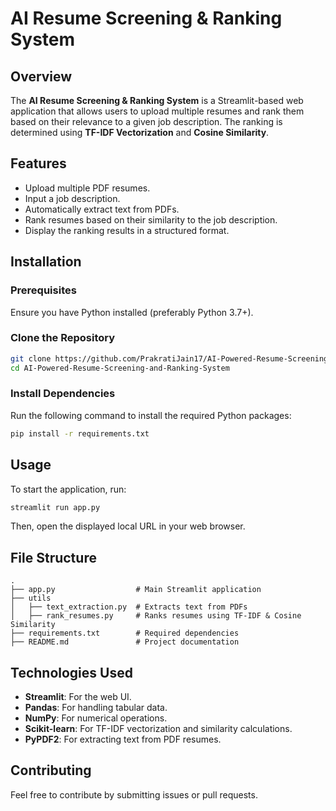 # AI Resume Screening & Ranking System

## Overview
The **AI Resume Screening & Ranking System** is a Streamlit-based web application that allows users to upload multiple resumes and rank them based on their relevance to a given job description. The ranking is determined using **TF-IDF Vectorization** and **Cosine Similarity**.

## Features
- Upload multiple PDF resumes.
- Input a job description.
- Automatically extract text from PDFs.
- Rank resumes based on their similarity to the job description.
- Display the ranking results in a structured format.

## Installation
### Prerequisites
Ensure you have Python installed (preferably Python 3.7+).

### Clone the Repository
```sh
git clone https://github.com/PrakratiJain17/AI-Powered-Resume-Screening-and-Ranking-System.git
cd AI-Powered-Resume-Screening-and-Ranking-System
```

### Install Dependencies
Run the following command to install the required Python packages:
```sh
pip install -r requirements.txt
```

## Usage
To start the application, run:
```sh
streamlit run app.py
```
Then, open the displayed local URL in your web browser.

## File Structure
```
.
├── app.py                  # Main Streamlit application
├── utils
│   ├── text_extraction.py  # Extracts text from PDFs
│   ├── rank_resumes.py     # Ranks resumes using TF-IDF & Cosine Similarity
├── requirements.txt        # Required dependencies
├── README.md               # Project documentation
```

## Technologies Used
- **Streamlit**: For the web UI.
- **Pandas**: For handling tabular data.
- **NumPy**: For numerical operations.
- **Scikit-learn**: For TF-IDF vectorization and similarity calculations.
- **PyPDF2**: For extracting text from PDF resumes.

## Contributing
Feel free to contribute by submitting issues or pull requests.



